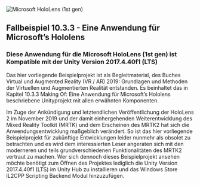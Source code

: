 ![Microsoft HoloLens (1st gen)](https://docs.microsoft.com/de-de/hololens/images/see-through-400px.jpg)

## Fallbeispiel 10.3.3 - Eine Anwendung für Microsoft’s Hololens

### Diese Anwendung für die Microsoft HoloLens (1st gen) ist Kompatible mit der Unity Version 2017.4.40f1 (LTS)

Das hier vorliegende Beispielprojekt ist als Begleitmaterial, des Buches Virtual und Augmented Reality (VR / AR) 2019: Grundlagen und Methoden der Virtuellen und Augmentierten Realität entstanden. Es beinhaltet das in Kapitel 10.3.3 Making Of: Eine Anwendung für Microsoft’s Hololens beschriebene Unityprojekt mit allen erwähnten Komponenten.

Im Zuge der Ankündigung und letztendlichen Veröffentlichung der HoloLens 2 im November 2019 und der damit einhergehenden Weiterentwicklung des Mixed Reality Toolkit (MRTK) und dem Erscheinen des MRTK2 hat sich die Anwendungsentwicklung maßgeblich verändert.  So ist das hier vorliegende Beispielprojekt für zukünftige Entwicklungen leider nunmehr als obsolet zu betrachten und es wird dem interessierten Leser angeraten sich mit den moderneren und teils grundverschiedenen Funktionalitäten des MRTK2 vertraut zu machen.  Wer sich dennoch dieses Beispielprojekt ansehen möchte benötigt zum Öffnen des Projektes lediglich die Unity Version 2017.4.40f1 (LTS) im Unity Hub zu installieren und das Windows Store IL2CPP Scripting Backend Modul hinzuzufügen.
